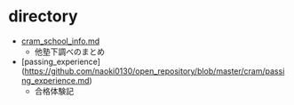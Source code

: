 # directory

- [cram_school_info.md](https://github.com/naoki0130/open_repository/blob/master/cram/cram_school_info.md)
  - 他塾下調べのまとめ
- [passing_experience] (https://github.com/naoki0130/open_repository/blob/master/cram/passing_experience.md)
  - 合格体験記
